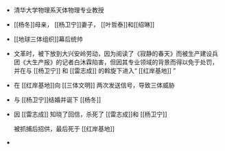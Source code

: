 - 清华大学物理系天体物理专业教授
- [[杨冬]]母亲， [[杨卫宁]]妻子， [[叶哲泰]]和[[绍琳]]
- [[地球三体组织]]幕后统帅
- 文革时，被下放到大兴安岭劳动，因为阅读了《寂静的春天》而被生产建设兵团《大生产报》的记者白沐霖陷害，但因其专业领域的背景而得以免于处罚，并在与 [[杨卫宁]] 和 [[雷志成]] 的斡旋下进入“ [[红岸基地]] ”
- 在 [[红岸基地]]向 [[三体文明]] 两次发送信号，导致三体威胁
- 与 [[杨卫宁]]结婚并诞下 [[杨冬]]
- 因 [[雷志成]] 知晓了回信，杀死了 [[雷志成]]和 [[杨卫宁]]
  
  被抓捕后招供，最后死于 [[红岸基地]]
-
